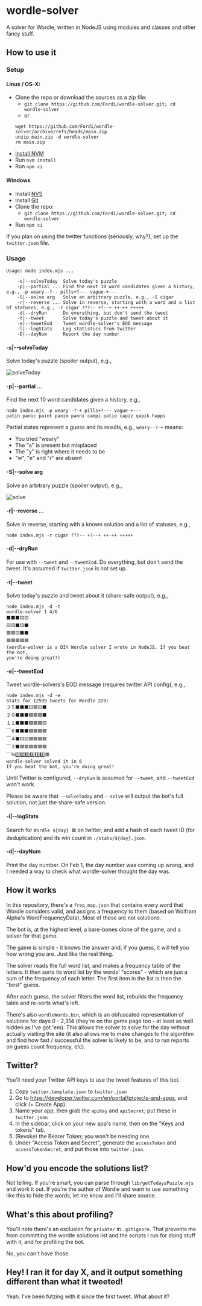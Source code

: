 # wordle-solver

A solver for Wordle, written in NodeJS using modules and classes and other fancy stuff.

## How to use it

### Setup

#### Linux / OS-X:

* Clone the repo or download the sources as a zip file:
    * `git clone https://github.com/Fordi/wordle-solver.git; cd wordle-solver`
    * or
    ```
    wget https://github.com/Fordi/wordle-solver/archive/refs/heads/main.zip
    unzip main.zip -d wordle-solver
    rm main.zip
    ```
* [Install NVM](https://github.com/nvm-sh/nvm#install--update-script)
* Run `nvm install`
* Run `npm ci`

#### Windows

* Install [NVS](https://github.com/jasongin/nvs/releases)
* Install [Git](https://git-scm.com/download/win)
* Clone the repo:
    * `git clone https://github.com/Fordi/wordle-solver.git; cd wordle-solver`
* Run `npm ci`

If you plan on using the twitter functions (seriously, why?), set up the `twitter.json` file.

### Usage

```
Usage: node index.mjs ...

    -s|--solveToday  Solve today's puzzle
    -p|--partial ... Find the next 10 word candidates given a history, e.g., -p weary--?-- pills+?--- vague-+---
    -S|--solve arg   Solve an arbitrary puzzle, e.g., -S cigar
    -r|--reverse ... Solve in reverse, starting with a word and a list of statuses, e.g., -r cigar ???-- +?--+ ++-++ +++++
    -d|--dryRun      Do everything, but don't send the tweet
    -t|--tweet       Solve today's puzzle and tweet about it
    -e|--tweetEod    Tweet wordle-solver's EOD message
    -l|--logStats    Log statistics from twitter
    -D|--dayNum      Report the day number
```

#### -s|--solveToday

Solve today's puzzle (spoiler output), e.g.,

![solveToday](./assets/solveToday.svg)

#### -p|--partial ...

Find the next 10 word candidates given a history, e.g.,

```
node index.mjs -p weary--?-+ pills+?--- vague-+---
patin panic paint panim panni campi patio capiz qapik happi
```

Partial states represent a guess and its results, e.g., `weary--?-+` means:

* You tried "weary"
* The "a" is present but misplaced
* The "y" is right where it needs to be
* "w", "e" and "r" are absent


#### -S|--solve arg

Solve an arbitrary puzzle (spoiler output), e.g.,

![solve](./assets/solve.svg)

#### -r|--reverse ...

Solve in reverse, starting with a known solution and a list of statuses, e.g.,
```
node index.mjs -r cigar ???-- +?--+ ++-++ +++++
```

#### -d|--dryRun

For use with `--tweet` and `--tweetEod`.  Do everything, but don't send the tweet.  It's assumed if `twitter.json` is not set up.

#### -t|--tweet

Solve today's puzzle and tweet about it (share-safe output), e.g.,

```
node index.mjs -d -t
wordle-solver 1 4/6
⬛⬛⬛🟨🟨
🟨🟨⬛🟨⬛
🟩🟩🟨⬛⬛
🟩🟩🟩🟩🟩
(wordle-wolver is a DIY Wordle solver I wrote in NodeJS. If you beat the bot,
you're doing great!)
```

#### -e|--tweetEod

Tweet wordle-solvers's EOD message (requires twitter API config), e.g.,

```
node index.mjs -d -e
Stats for 12599 tweets for Wordle 229:
３５⬛⬛⬛🟨🟩🟨⬛
２０⬛⬛⬛🟩🟩🟩⬛
１１⬛⬛⬛🟩🟩🟩🟨
￣６⬛⬛⬛🟩🟩🟩🟩
￣４⬛🟨🟨🟩🟩🟩🟩
￣２⬛🟩🟩🟩🟩🟩🟩
￣％1️⃣2️⃣3️⃣4️⃣5️⃣6️⃣🟥
wordle-solver solved it in 6
If you beat the bot, you're doing great!
```

Until Twitter is configured, `--dryRun` is assumed for `--tweet`, and `--tweetEod` won't work.

Please be aware that `--solveToday` and `--solve` will output the bot's full solution, not just the share-safe version.

#### -l|--logStats

Search for `Wordle ${day} 🟩` on twitter, and add a hash of each tweet ID (for deduplication) and its win count in `./stats/${day}.json`.

#### -d|--dayNum

Print the day number.  On Feb 1, the day number was coming up wrong, and I needed a way to check what wordle-solver thought the day was.

## How it works

In this repository, there's a `freq_map.json` that contains every word that Wordle considers valid, and assigns a frequency to them (based on Wolfram Alpha's WordFrequencyData).  Most of these are not solutions.

The bot is, at the highest level, a bare-bones clone of the game, and a solver for that game.

The game is simple - it knows the answer and, if you guess, it will tell you how wrong you are.  Just like the real thing.

The solver reads the full word list, and makes a frequency table of the letters. It then sorts its word list by the words' "scores" - which are just a sum of the frequency of each letter.  The first item in the list is then the "best" guess.

After each guess, the solver filters the word list, rebuilds the frequency table and re-sorts what's left.

There's also `wordleWords.bin`, which is an obfuscated representation of solutions for days 0 - 2,314 (they're on the game page too - at least as well hidden as I've got 'em).  This allows the solver to solve for the day without actually visiting the site (it also allows me to make changes to the algorithm and find how fast / successful the solver is likely to be, and to run reports on guess count frequency, etc).

## Twitter?

You'll need your Twitter API keys to use the tweet features of this bot.

1. Copy `twitter.template.json` to `twitter.json`
2. Go to https://developer.twitter.com/en/portal/projects-and-apps, and click (+ Create App).
3. Name your app, then grab the `apiKey` and `apiSecret`; put these in `twitter.json`
4. In the sidebar, click on your new app's name, then on the "Keys and tokens" tab.
5. (Revoke) the Bearer Token; you won't be needing one.
5. Under "Access Token and Secret", generate the `accessToken` and `accessTokenSecret`, and put those into `twitter.json`.

## How'd you encode the solutions list?

Not telling.  If you're smart, you can parse through `lib/getTodaysPuzzle.mjs` and work it out.  If you're the author of Wordle and want to use something like this to hide the words, let me know and I'll share source.

## What's this about profiling?

You'll note there's an exclusion for `private/` in `.gitignore`.  That prevents me from committing the wordle solutions list and the scripts I run for doing stuff with it, and for profiling the bot.

No, you can't have those.

## Hey!  I ran it for day X, and it output something different than what it tweeted!

Yeah.  I've been futzing with it since the first tweet.  What about it?
